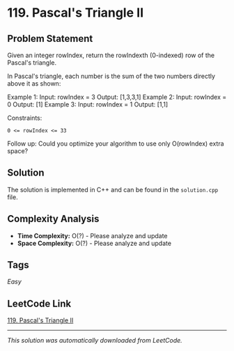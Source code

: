 # 119. Pascal's Triangle II

## Problem Statement

Given an integer rowIndex, return the rowIndexth (0-indexed) row of the Pascal&#39;s triangle.

In Pascal&#39;s triangle, each number is the sum of the two numbers directly above it as shown:

Example 1:
Input: rowIndex = 3
Output: [1,3,3,1]
Example 2:
Input: rowIndex = 0
Output: [1]
Example 3:
Input: rowIndex = 1
Output: [1,1]

Constraints:

	0 <= rowIndex <= 33

Follow up: Could you optimize your algorithm to use only O(rowIndex) extra space?

## Solution

The solution is implemented in C++ and can be found in the `solution.cpp` file.

## Complexity Analysis

- **Time Complexity:** O(?) - Please analyze and update
- **Space Complexity:** O(?) - Please analyze and update

## Tags

*Easy*

## LeetCode Link

[119. Pascal's Triangle II](https://leetcode.com/problems/pascals-triangle-ii/)

---

*This solution was automatically downloaded from LeetCode.*
